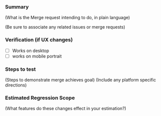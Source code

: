 ### Summary

(What is the Merge request intending to do, in plain language)

(Be sure to associate any related issues or merge requests)

### Verification (if UX changes)

- [ ] Works on desktop
- [ ] works on mobile portrait

### Steps to test

(Steps to demonstrate merge achieves goal)
(Include any platform specific directions)

### Estimated Regression Scope

(What features do these changes effect in your estimation?)

